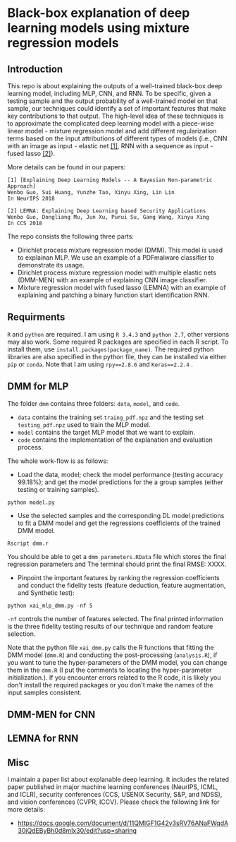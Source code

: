 # Black-box explanation of deep learning models using mixture regression models

## Introduction

This repo is about explaining the outputs of a well-trained black-box deep learning model, including MLP, CNN, and RNN. To be specific, given a testing sample and the output probability of a well-trained model on that sample, our techniques could identify a set of important features that make key contributions to that output. The high-level idea of these techniques is to approximate the complicated deep learning model with a piece-wise linear model - mixture regression model and add different regularization terms based on the input attributions of different types of models (i.e., CNN with an image as input - elastic net [[1]](http://www.personal.psu.edu/wzg13/publications/nips18.pdf), RNN with a sequence as input - fused lasso [[2]](http://www.personal.psu.edu/wzg13/publications/ccs18.pdf)). 

More details can be found in our papers:

```
[1] [Explaining Deep Learning Models -- A Bayesian Non-parametric Approach]
Wenbo Guo, Sui Huang, Yunzhe Tao, Xinyu Xing, Lin Lin
In NeurIPS 2018

[2] LEMNA: Explaining Deep Learning based Security Applications 
Wenbo Guo, Dongliang Mu, Jun Xu, Purui Su, Gang Wang, Xinyu Xing 
In CCS 2018
```

The repo consists the following three parts: 
  - Dirichlet process mixture regression model (DMM). This model is used to explainan MLP. We use an example of a PDFmalware classifier to demonstrate its usage.
  - Dirichlet process mixture regression model with multiple elastic nets (DMM-MEN) with an example of explaining CNN image classifier.
  - Mixture regression model with fused lasso (LEMNA) with an example of explaining and patching a binary function start identification RNN. 

## Requirments

`R` and `python` are required. I am using `R 3.4.3` and `python 2.7`, other versions may also work. Some required R packages are specified in each R script. To install them, use `install.packages(package_name)`. The required python libraries are also specified in the python file, they can be installed via either `pip` or `conda`. Note that I am using `rpy==2.8.6` and `Keras==2.2.4` .


## DMM for MLP

The folder `dmm` contains three folders: `data`, `model`, and `code`. 
- `data` contains the training set `traing_pdf.npz` and the testing set `testing_pdf.npz` used to train the MLP model. 
- `model` contains the target MLP model that we want to explain. 
- `code` contains the implementation of the explanation and evaluation process. 

The whole work-flow is as follows:
- Load the data, model; check the model performance (testing accuracy 99.18%); and get the model predictions for the a group samples (either testing or training samples).
	
```
python model.py
```

- Use the selected samples and the corresponding DL model predictions to fit a DMM model and get the regressions coefficients of the trained DMM model.
		
```
Rscript dmm.r
```
You should be able to get a `dmm_parameters.RData` file which stores the final regression parameters and The terminal should print the final RMSE: XXXX.

- Pinpoint the important features by ranking the regression coefficients and conduct the fidelity tests (feature deduction, feature augmentation, and Synthetic test):
		
```
python xai_mlp_dmm.py -nf 5
```

`-nf` controls the number of features selected. The final printed information is the three fidelity testing results of our technique and random feature selection.

Note that the python file `xai_dmm.py` calls the R functions that fitting the DMM model (`dmm.R`) and conducting the post-processing (`analysis.R`), if you want to tune the hyper-parameters of the DMM model, you can change them in the `dmm.R` (I put the comments to locating the hyper-parameter initialization.). If you encounter errors related to the R code, it is likely you don't install the required packages or you don't make the names of the input samples consistent.

## DMM-MEN for CNN


## LEMNA for RNN

## Misc

I maintain a paper list about explanable deep learning. It includes the related paper published in major machine learning conferences (NeurIPS, ICML, and ICLR), security conferences (CCS, USENIX Security, S\&P, and NDSS), and vision conferences (CVPR, ICCV). Please check the following link for more details:
- https://docs.google.com/document/d/11QMlGF1G42v3sRV76ANaFWqdA30jQdEByBh0d8mlx30/edit?usp=sharing
